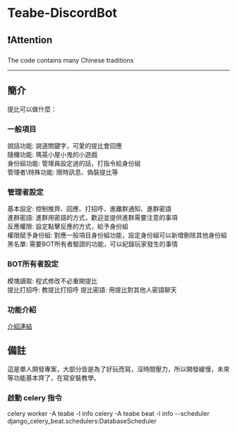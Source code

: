 # Teabe-DiscordBot

## ❗Attention

The code contains many Chinese traditions
___

## 簡介

提比可以做什麼：

### 一般項目

說話功能: 說道關鍵字，可愛的提比會回應  
隨機功能: 瑪英小屋小鬼的小遊戲  
身份組功能: 管理員設定過的話，打指令給身份組  
管理者\特殊功能: 限時訊息、偽裝提比等

### 管理者設定

基本設定: 控制推齊、回應、打招呼、進離群通知、進群密語  
進群密語: 進群用密語的方式，歡迎並提供進群需要注意的事項  
反應權限: 設定點擊反應的方式，給予身份組  
權限賦予身份組: 對應一般項目身份組功能，設定身份組可以新增刪除其他身份組  
黑名單: 需要BOT所有者驗證的功能，可以紀錄玩家發生的事情

### BOT所有者設定

模塊讀取: 程式修改不必重開提比  
提比打招呼: 教提比打招呼
提比密語: 用提比對其他人密語聊天

### 功能介紹

[介紹連結](https://docs.google.com/spreadsheets/d/1ROWePwmTVo5_G_z8aOVCyj0H1TqRqaghC20mzTccp-Y/edit?usp=sharing)

## 備註

這是單人開發專案，大部分皆是為了好玩而寫，沒時間壓力，所以開發緩慢，未來等功能基本齊了，在寫安裝教學。

### 啟動 celery 指令

celery worker -A teabe -l info
celery -A teabe beat -l info --scheduler django_celery_beat.schedulers:DatabaseScheduler
